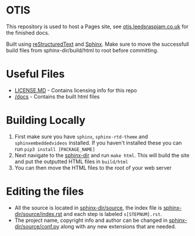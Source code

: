 # OTIS
This repository is used to host a Pages site, see [otis.leedsraspjam.co.uk](https://otis.leedsraspjam.co.uk) for the finished docs.

Built using [reStructuredText](https://www.sphinx-doc.org/en/master/usage/restructuredtext/basics.html) and [Sphinx](https://www.sphinx-doc.org/en/master/). Make sure to move the successfull build files from sphinx-dir/build/html to root before committing.
# Useful Files
 * [LICENSE.MD](LICENSE.MD) - Contains licensing info for this repo
 * [/docs](docs) - Contains the built html files
# Building Locally
1) First make sure you have ```sphinx```, ```sphinx-rtd-theme``` and ```sphinxembeddedvideos``` installed. If you haven't installed these you can run ```pip3 install [PACKAGE_NAME]```
2) Next navigate to the [sphinx-dir](sphinx-dir) and run ```make html```. This will build the site and put the outputted HTML files in ```build/html```
3) You can then move the HTML files to the root of your web server
# Editing the files
 * All the source is located in [sphinx-dir/source](sphinx-dir/source), the index file is [sphinx-dir/source/index.rst](sphinx-dir/source/index.rst) and each step is labeled ```s[STEPNUM].rst```.
 * The project name, copyright info and author can be changed in [sphinx-dir/source/conf.py](sphinx-dir/source/conf.py) along with any new extensions that are needed.

